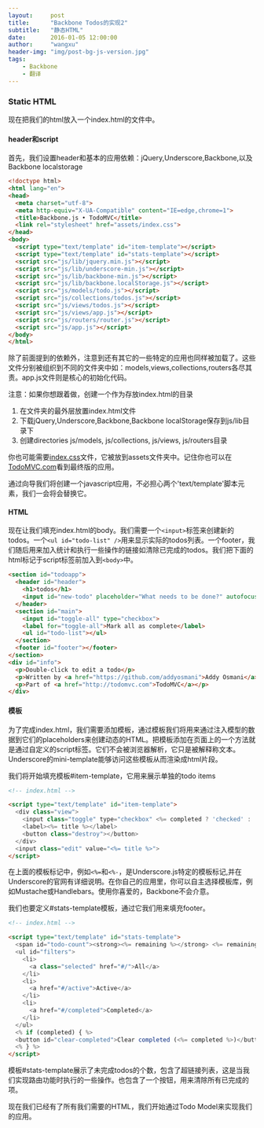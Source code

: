 ```yaml
---
layout:     post
title:      "Backbone Todos的实现2"
subtitle:   "静态HTML"
date:       2016-01-05 12:00:00
author:     "wangxu"
header-img: "img/post-bg-js-version.jpg"
tags:
    - Backbone
    - 翻译
---
```


### Static HTML

现在把我们的html放入一个index.html的文件中。

#### header和script

首先，我们设置header和基本的应用依赖：jQuery,Underscore,Backbone,以及Backbone localstorage

```html
<!doctype html>
<html lang="en">
<head>
  <meta charset="utf-8">
  <meta http-equiv="X-UA-Compatible" content="IE=edge,chrome=1">
  <title>Backbone.js • TodoMVC</title>
  <link rel="stylesheet" href="assets/index.css">
</head>
<body>
  <script type="text/template" id="item-template"></script>
  <script type="text/template" id="stats-template"></script>
  <script src="js/lib/jquery.min.js"></script>
  <script src="js/lib/underscore-min.js"></script>
  <script src="js/lib/backbone-min.js"></script>
  <script src="js/lib/backbone.localStorage.js"></script>
  <script src="js/models/todo.js"></script>
  <script src="js/collections/todos.js"></script>
  <script src="js/views/todos.js"></script>
  <script src="js/views/app.js"></script>
  <script src="js/routers/router.js"></script>
  <script src="js/app.js"></script>
</body>
</html>
```

除了前面提到的依赖外，注意到还有其它的一些特定的应用也同样被加载了。这些文件分别被组织到不同的文件夹中如：models,views,collections,routers各尽其责。app.js文件则是核心的初始化代码。

注意：如果你想跟着做，创建一个作为存放index.html的目录

1. 在文件夹的最外层放置index.html文件
2. 下载jQuery,Underscore,Backbone,Backbone localStorage保存到js/lib目录下
3. 创建directories js/models, js/collections, js/views, js/routers目录

你也可能需要[index.css](https://raw.githubusercontent.com/tastejs/todomvc/gh-pages/examples/backbone/node_modules/todomvc-app-css/index.css)文件，它被放到assets文件夹中。记住你也可以在[TodoMVC.com](todomvc.com)看到最终版的应用。

通过向导我们将创建一个javascript应用，不必担心两个'text/template'脚本元素，我们一会将会替换它。

#### HTML

现在让我们填充index.html的body。我们需要一个`<input>`标签来创建新的todos。一个`<ul id="todo-list" />`用来显示实际的todos列表。一个footer，我们随后用来加入统计和执行一些操作的链接如清除已完成的todos。我们把下面的html标记于script标签前加入到`<body>`中。

```html
<section id="todoapp">
  <header id="header">
    <h1>todos</h1>
    <input id="new-todo" placeholder="What needs to be done?" autofocus>
  </header>
  <section id="main">
    <input id="toggle-all" type="checkbox">
    <label for="toggle-all">Mark all as complete</label>
    <ul id="todo-list"></ul>
  </section>
  <footer id="footer"></footer>
</section>
<div id="info">
  <p>Double-click to edit a todo</p>
  <p>Written by <a href="https://github.com/addyosmani">Addy Osmani</a></p>
  <p>Part of <a href="http://todomvc.com">TodoMVC</a></p>
</div>
```

#### 模板

为了完成index.html，我们需要添加模板，通过模板我们将用来通过注入模型的数据到它们的placeholders来创建动态的HTML。把模板添加在页面上的一个方法就是通过自定义的script标签。它们不会被浏览器解析，它只是被解释称文本。Underscore的mini-template能够访问这些模板从而渲染成html片段。

我们将开始填充模板#item-template，它用来展示单独的todo items

```html
<!-- index.html -->

<script type="text/template" id="item-template">
  <div class="view">
    <input class="toggle" type="checkbox" <%= completed ? 'checked' : '' %>>
    <label><%= title %></label>
    <button class="destroy"></button>
  </div>
  <input class="edit" value="<%= title %>">
</script>
```

在上面的模板标记中，例如`<%=`和`<%-`，是Underscore.js特定的模板标记,并在Underscore的官网有详细说明。在你自己的应用里，你可以自主选择模板库，例如Mustache或Handlebars。使用你喜爱的，Backbone不会介意。

我们也要定义#stats-template模板，通过它我们用来填充footer。

```html
<!-- index.html -->

<script type="text/template" id="stats-template">
  <span id="todo-count"><strong><%= remaining %></strong> <%= remaining === 1 ? 'item' : 'items' %> left</span>
  <ul id="filters">
    <li>
      <a class="selected" href="#/">All</a>
    </li>
    <li>
      <a href="#/active">Active</a>
    </li>
    <li>
      <a href="#/completed">Completed</a>
    </li>
  </ul>
  <% if (completed) { %>
  <button id="clear-completed">Clear completed (<%= completed %>)</button>
  <% } %>
</script>
```

模板#stats-template展示了未完成todos的个数，包含了超链接列表，这是当我们实现路由功能时执行的一些操作。也包含了一个按钮，用来清除所有已完成的项。

现在我们已经有了所有我们需要的HTML，我们开始通过Todo Model来实现我们的应用。

